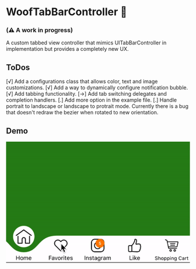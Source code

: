 # WoofTabBarController 🐶
### (⚠️ A work in progress)
A custom tabbed view controller that mimics UITabBarController in implementation but provides a completely new UX.

## ToDos
[√] Add a configurations class that allows color, text and image customizations.
[√] Add a way to dynamically configure notification bubble.
[√] Add tabbing functionality. 
[->] Add tab switching delegates and completion handlers.
[.] Add more option in the example file.
[.] Handle portrait to landscape or landscape to protrait mode. Currently there is a
bug that doesn't redraw the bezier when rotated to new orientation.

## Demo
![](https://github.com/ihak/WoofTabBarController/blob/master/resources/WoofTabBarController_demo.gif)
